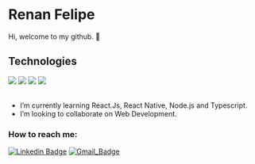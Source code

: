 # Renan Felipe
 
Hi, welcome to my github. 👋
<br>

## Technologies

<div >
<img src="https://img.shields.io/badge/Js-FFDC0B?style=for-the-badge&logo=javascript&logoColor=000&labelColor=FFDC0B" /> 
<img src="https://img.shields.io/badge/Ts-3276E6?style=for-the-badge&logo=typescript&logoColor=white&labelColor=3276E6" /> 
<img src="https://img.shields.io/badge/Nodejs-1FC41A?style=for-the-badge&logo=mongodb&logoColor=fff&labelColor=1FC41A" /> 
<img src="https://img.shields.io/badge/ReactJs-2CFFEE?style=for-the-badge&logo=react&logoColor=000&labelColor=2CFFEE" /> 
</div>

<br>

- I’m currently learning React.Js, React Native, Node.js and Typescript.
- I’m looking to collaborate on Web Development.

### How to reach me:

[![Linkedin Badge](https://img.shields.io/badge/LinkedIn-1781EB?style=for-the-badge&logo=linkedin&logoColor=fff&labelColor=1781EB)](https://www.linkedin.com/in/https://www.linkedin.com/in/renanfbdantas/) 
[![Gmail_Badge](https://img.shields.io/badge/Gmail-D14836?style=for-the-badge&logo=gmail&logoColor=white)](mailto:renan.fb.dantas@gmail.com)

